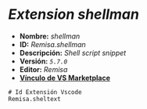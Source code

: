 <!-- Autor: Daniel Benjamin Perez Morales -->
<!-- GitHub: https://github.com/DanielPerezMoralesDev13 -->
<!-- Correo electrónico: danielperezdev@proton.me -->

# ***Extension shellman***

- **Nombre:** *shellman*
- **ID:** *Remisa.shellman*
- **Descripción:** *Shell script snippet*
- **Versión:** *`5.7.0`*
- **Editor:** *Remisa*
- **[Vínculo de VS Marketplace](https://marketplace.visualstudio.com/items?itemName=Remisa.shellman "https://marketplace.visualstudio.com/items?itemName=Remisa.shellman")**

```text
# Id Extensión Vscode
Remisa.sheltext
```
